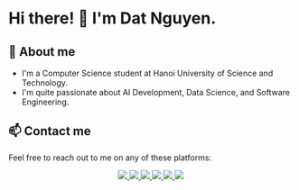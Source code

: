 # Hi there! 👋 I'm Dat Nguyen.

## 👀 About me

- I'm a Computer Science student at Hanoi University of Science and Technology.
- I'm quite passionate about AI Development, Data Science, and Software Engineering.

## 📫 Contact me

Feel free to reach out to me on any of these platforms:

<div align="center">
  <a href="https://fb.com/date3k2" rel="noopener noreferrer">
    <img src="https://img.shields.io/badge/Facebook-1877F2?style=for-the-badge&logo=facebook&logoColor=white">
  </a>
  <a href="mailto:nguyenduydat047@gmail.com" target="_blank">
    <img src="https://img.shields.io/badge/Gmail-D14836?style=for-the-badge&logo=gmail&logoColor=white">
  </a>
  <a href="https://www.linkedin.com/in/date3k2/" target="_blank">
    <img src="https://img.shields.io/badge/LinkedIn-0077B5?style=for-the-badge&logo=linkedin&logoColor=white">
  </a>
      <a href="https://codeforces.com/profile/date3k2" target="_blank">
    <img src="https://img.shields.io/badge/Codeforces-445f9d?style=for-the-badge&logo=Codeforces&logoColor=orange">
  </a>
      <a href="https://leetcode.com/date3k2/" target="_blank">
    <img src="https://img.shields.io/badge/-LeetCode-FFA116?style=for-the-badge&logo=LeetCode&logoColor=black">
  </a>
    <a href="https://twitter.com/date3k2" target="_blank">
    <img src="https://img.shields.io/badge/X-000000?style=for-the-badge&logo=x&logoColor=white">
  </a>
 
</div>

<!---
date3k2/date3k2 is a ✨ special ✨ repository because its `README.md` (this file) appears on your GitHub profile.
You can click the Preview link to take a look at your changes.
--->

